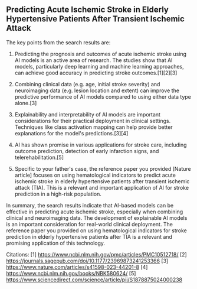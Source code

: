 ## Predicting Acute Ischemic Stroke in Elderly Hypertensive Patients After Transient Ischemic Attack

The key points from the search results are:

1. Predicting the prognosis and outcomes of acute ischemic stroke using AI models is an active area of research. The studies show that AI models, particularly deep learning and machine learning approaches, can achieve good accuracy in predicting stroke outcomes.[1][2][3]

2. Combining clinical data (e.g. age, initial stroke severity) and neuroimaging data (e.g. lesion location and extent) can improve the predictive performance of AI models compared to using either data type alone.[3]

3. Explainability and interpretability of AI models are important considerations for their practical deployment in clinical settings. Techniques like class activation mapping can help provide better explanations for the model's predictions.[3][4]

4. AI has shown promise in various applications for stroke care, including outcome prediction, detection of early infarction signs, and telerehabilitation.[5]

5. Specific to your father's case, the reference paper you provided [Nature article] focuses on using hematological indicators to predict acute ischemic stroke in elderly hypertensive patients after transient ischemic attack (TIA). This is a relevant and important application of AI for stroke prediction in a high-risk population.

In summary, the search results indicate that AI-based models can be effective in predicting acute ischemic stroke, especially when combining clinical and neuroimaging data. The development of explainable AI models is an important consideration for real-world clinical deployment. The reference paper you provided on using hematological indicators for stroke prediction in elderly hypertensive patients after TIA is a relevant and promising application of this technology.

Citations:
[1] https://www.ncbi.nlm.nih.gov/pmc/articles/PMC10512718/
[2] https://journals.sagepub.com/doi/10.1177/23969873241253366
[3] https://www.nature.com/articles/s41598-023-44201-8
[4] https://www.ncbi.nlm.nih.gov/books/NBK580624/
[5] https://www.sciencedirect.com/science/article/pii/S1878875024000238
